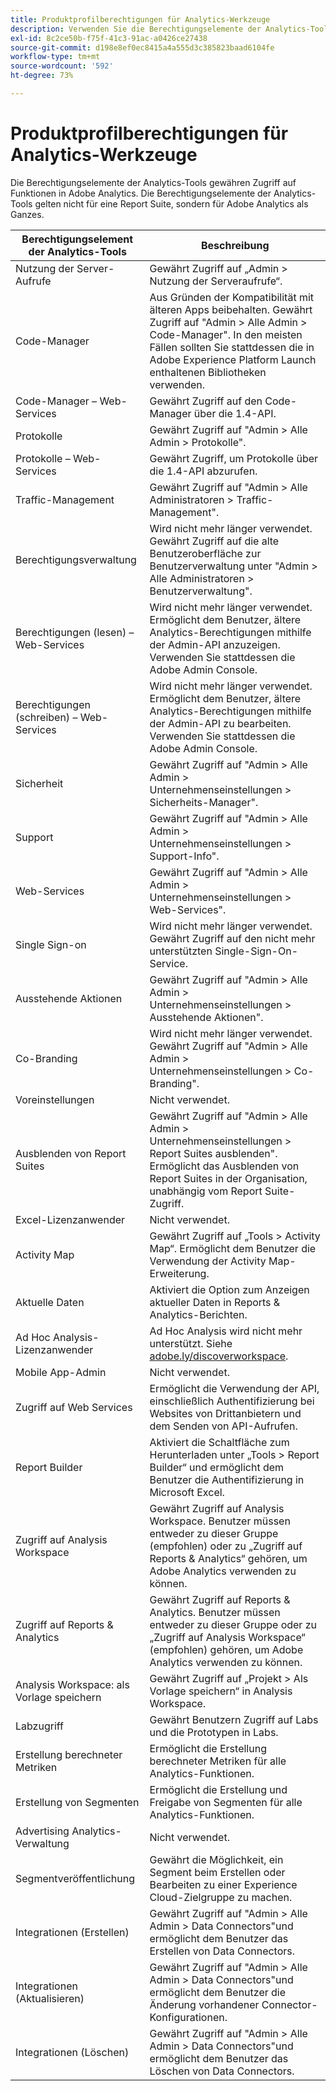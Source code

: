 ```yaml
---
title: Produktprofilberechtigungen für Analytics-Werkzeuge
description: Verwenden Sie die Berechtigungselemente der Analytics-Tools, um Zugriff auf Funktionen in Adobe Analytics zu gewähren.
exl-id: 8c2ce50b-f75f-41c3-91ac-a0426ce27438
source-git-commit: d198e8ef0ec8415a4a555d3c385823baad6104fe
workflow-type: tm+mt
source-wordcount: '592'
ht-degree: 73%

---
```


# Produktprofilberechtigungen für Analytics-Werkzeuge

Die Berechtigungselemente der Analytics-Tools gewähren Zugriff auf Funktionen in Adobe Analytics. Die Berechtigungselemente der Analytics-Tools gelten nicht für eine Report Suite, sondern für Adobe Analytics als Ganzes.

| Berechtigungselement der Analytics-Tools | Beschreibung |
|----|----|
| Nutzung der Server-Aufrufe | Gewährt Zugriff auf „Admin > Nutzung der Serveraufrufe“. |
| Code-Manager | Aus Gründen der Kompatibilität mit älteren Apps beibehalten. Gewährt Zugriff auf &quot;Admin > Alle Admin > Code-Manager&quot;. In den meisten Fällen sollten Sie stattdessen die in Adobe Experience Platform Launch enthaltenen Bibliotheken verwenden. |
| Code-Manager – Web-Services | Gewährt Zugriff auf den Code-Manager über die 1.4-API. |
| Protokolle | Gewährt Zugriff auf &quot;Admin > Alle Admin > Protokolle&quot;. |
| Protokolle – Web-Services | Gewährt Zugriff, um Protokolle über die 1.4-API abzurufen. |
| Traffic-Management | Gewährt Zugriff auf &quot;Admin > Alle Administratoren > Traffic-Management&quot;. |
| Berechtigungsverwaltung | Wird nicht mehr länger verwendet. Gewährt Zugriff auf die alte Benutzeroberfläche zur Benutzerverwaltung unter &quot;Admin > Alle Administratoren > Benutzerverwaltung&quot;. |
| Berechtigungen (lesen) – Web-Services | Wird nicht mehr länger verwendet. Ermöglicht dem Benutzer, ältere Analytics-Berechtigungen mithilfe der Admin-API anzuzeigen. Verwenden Sie stattdessen die Adobe Admin Console. |
| Berechtigungen (schreiben) – Web-Services | Wird nicht mehr länger verwendet. Ermöglicht dem Benutzer, ältere Analytics-Berechtigungen mithilfe der Admin-API zu bearbeiten. Verwenden Sie stattdessen die Adobe Admin Console. |
| Sicherheit | Gewährt Zugriff auf &quot;Admin > Alle Admin > Unternehmenseinstellungen > Sicherheits-Manager&quot;. |
| Support | Gewährt Zugriff auf &quot;Admin > Alle Admin > Unternehmenseinstellungen > Support-Info&quot;. |
| Web-Services | Gewährt Zugriff auf &quot;Admin > Alle Admin > Unternehmenseinstellungen > Web-Services&quot;. |
| Single Sign-on | Wird nicht mehr länger verwendet. Gewährt Zugriff auf den nicht mehr unterstützten Single-Sign-On-Service. |
| Ausstehende Aktionen | Gewährt Zugriff auf &quot;Admin > Alle Admin > Unternehmenseinstellungen > Ausstehende Aktionen&quot;. |
| Co-Branding | Wird nicht mehr länger verwendet. Gewährt Zugriff auf &quot;Admin > Alle Admin > Unternehmenseinstellungen > Co-Branding&quot;. |
| Voreinstellungen | Nicht verwendet. |
| Ausblenden von Report Suites | Gewährt Zugriff auf &quot;Admin > Alle Admin > Unternehmenseinstellungen > Report Suites ausblenden&quot;. Ermöglicht das Ausblenden von Report Suites in der Organisation, unabhängig vom Report Suite-Zugriff. |
| Excel-Lizenzanwender | Nicht verwendet. |
| Activity Map | Gewährt Zugriff auf „Tools > Activity Map“. Ermöglicht dem Benutzer die Verwendung der Activity Map-Erweiterung. |
| Aktuelle Daten | Aktiviert die Option zum Anzeigen aktueller Daten in Reports &amp; Analytics-Berichten. |
| Ad Hoc Analysis-Lizenzanwender | Ad Hoc Analysis wird nicht mehr unterstützt. Siehe [adobe.ly/discoverworkspace](https://adobe.ly/discoverworkspace). |
| Mobile App-Admin | Nicht verwendet. |
| Zugriff auf Web Services | Ermöglicht die Verwendung der API, einschließlich Authentifizierung bei Websites von Drittanbietern und dem Senden von API-Aufrufen. |
| Report Builder | Aktiviert die Schaltfläche zum Herunterladen unter „Tools > Report Builder“ und ermöglicht dem Benutzer die Authentifizierung in Microsoft Excel. |
| Zugriff auf Analysis Workspace | Gewährt Zugriff auf Analysis Workspace. Benutzer müssen entweder zu dieser Gruppe (empfohlen) oder zu „Zugriff auf Reports &amp; Analytics“ gehören, um Adobe Analytics verwenden zu können. |
| Zugriff auf Reports &amp; Analytics | Gewährt Zugriff auf Reports &amp; Analytics. Benutzer müssen entweder zu dieser Gruppe oder zu „Zugriff auf Analysis Workspace“ (empfohlen) gehören, um Adobe Analytics verwenden zu können. |
| Analysis Workspace: als Vorlage speichern | Gewährt Zugriff auf „Projekt > Als Vorlage speichern“ in Analysis Workspace. |
| Labzugriff | Gewährt Benutzern Zugriff auf Labs und die Prototypen in Labs. |
| Erstellung berechneter Metriken | Ermöglicht die Erstellung berechneter Metriken für alle Analytics-Funktionen. |
| Erstellung von Segmenten | Ermöglicht die Erstellung und Freigabe von Segmenten für alle Analytics-Funktionen. |
| Advertising Analytics-Verwaltung | Nicht verwendet. |
| Segmentveröffentlichung | Gewährt die Möglichkeit, ein Segment beim Erstellen oder Bearbeiten zu einer Experience Cloud-Zielgruppe zu machen. |
| Integrationen (Erstellen) | Gewährt Zugriff auf &quot;Admin > Alle Admin > Data Connectors&quot;und ermöglicht dem Benutzer das Erstellen von Data Connectors. |
| Integrationen (Aktualisieren) | Gewährt Zugriff auf &quot;Admin > Alle Admin > Data Connectors&quot;und ermöglicht dem Benutzer die Änderung vorhandener Connector-Konfigurationen. |
| Integrationen (Löschen) | Gewährt Zugriff auf &quot;Admin > Alle Admin > Data Connectors&quot;und ermöglicht dem Benutzer das Löschen von Data Connectors. |
